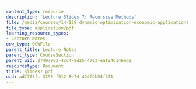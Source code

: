 ```yaml
---
content_type: resource
description: 'Lecture Slides 7: Recursive Methods'
file: /media/courses/14-128-dynamic-optimization-economic-applications-recursive-methods-spring-2003/adf703fc3195f5128e74424f9b54f331_slides7.pdf
file_type: application/pdf
learning_resource_types:
- Lecture Notes
ocw_type: OCWFile
parent_title: Lecture Notes
parent_type: CourseSection
parent_uid: 27497903-4cc4-8d25-47e3-eaf246146ed2
resourcetype: Document
title: slides7.pdf
uid: adf703fc-3195-f512-8e74-424f9b54f331
---
```


